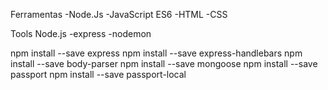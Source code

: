 Ferramentas
-Node.Js
-JavaScript ES6
-HTML
-CSS

Tools Node.js
-express
-nodemon

npm install --save express
npm install --save express-handlebars
npm install --save body-parser
npm install --save mongoose
npm install --save passport
npm install --save passport-local
